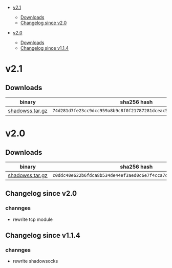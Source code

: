 - [v2.1](#v21)
  - [Downloads](#downloads)
  - [Changelog since v2.0](#changelog-since-v20)

- [v2.0](#v20)
  - [Downloads](#downloads-1)
  - [Changelog since v1.1.4](#changelog-since-v114)


# v2.1

## Downloads

binary | sha256 hash
------ | ----------
[shadowss.tar.gz](https://github-cloud.s3.amazonaws.com/releases/64362914/4654ba5e-71ca-11e6-8830-44f8dbc42433.gz?X-Amz-Algorithm=AWS4-HMAC-SHA256&X-Amz-Credential=AKIAISTNZFOVBIJMK3TQ%2F20160903%2Fus-east-1%2Fs3%2Faws4_request&X-Amz-Date=20160903T040201Z&X-Amz-Expires=300&X-Amz-Signature=0b83fa9fb9e8019f3162d38c58c0ec31b03293e119567d29bd5378a3db933eed&X-Amz-SignedHeaders=host&actor_id=7686068&response-content-disposition=attachment%3B%20filename%3Dshadowss.tar.gz&response-content-type=application%2Foctet-stream) | `74d281d7fe23cc9dcc959a8b9c8f0f21787281dceac55e1501b26cf3908c20b1`


# v2.0

## Downloads

binary | sha256 hash
------ | ----------
[shadowss.tar.gz](https://github-cloud.s3.amazonaws.com/releases/64362914/829c3fde-63d1-11e6-9ed1-952c8c002fd8?X-Amz-Algorithm=AWS4-HMAC-SHA256&X-Amz-Credential=AKIAISTNZFOVBIJMK3TQ%2F20160817%2Fus-east-1%2Fs3%2Faws4_request&X-Amz-Date=20160817T022019Z&X-Amz-Expires=300&X-Amz-Signature=161dc2178d59711d82e3a1685dc8d5e0e1f26cf3edc8796240e37ab63f869396&X-Amz-SignedHeaders=host&actor_id=7686068&response-content-disposition=attachment%3B%20filename%3Dshadowss&response-content-type=application%2Foctet-stream) | `c0ddc40e622b6fdca8b534de44ef3aed0c6e7f4cca7de86b4203a3afab11f346`



## Changelog since v2.0

### channges

* rewrite tcp module


## Changelog since v1.1.4

### channges

* rewrite shadowsocks
